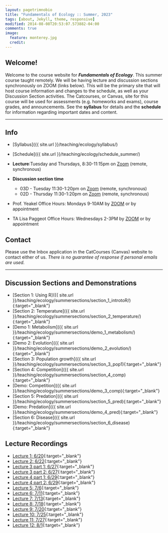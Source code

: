 ```yaml
---
layout: pagetrimnobio
title: "Fundamentals of Ecology :: Summer, 2023"
tags: [about, Jekyll, theme, responsive]
modified: 2014-08-08T20:53:07.573882-04:00
comments: true
image:
  feature: monterey.jpg
  credit:
---
```


## Welcome!
Welcome to the course website for ***Fundamentals of Ecology***. This summer course taught remotely. We will be having lecture and discussion sections synchronously on ZOOM (links below). This will be the primary site that will host course information and changes to the schedule, as well as your Discussion Section activities. The Catcourses, or Canvas, site for this course will be used for assessments (e.g. homeworks and exams), course grades, and announcements. See the **syllabus** for details and the **schedule** for information regarding important dates and content.



---

## Info
*	[Syllabus]({{ site.url }}/teaching/ecology/syllabus/)  
* [Schedule]({{ site.url }}/teaching/ecology/schedule_summer/)  
*	**Lecture**:Tuesday and Thursdays, 8:30-11:15pm on [Zoom](https://ucmerced.zoom.us/j/82629391369) (remote, synchronous)  
* **Discussion section time**  
    * 03D - Tuesday 11:30-1:20pm on [Zoom](https://ucmerced.zoom.us/j/85147840634) (remote, synchronous)  
    * 02D - Thursday 11:30-1:20pm on [Zoom](https://ucmerced.zoom.us/j/89062804429) (remote, synchronous)  

*	Prof. Yeakel Office Hours: Mondays 9-10AM by [ZOOM](https://ucmerced.zoom.us/j/5384567727) or by appointment   
*	TA Lisa Paggeot Office Hours: Wednesdays 2-3PM by [ZOOM](https://ucmerced.zoom.us/j/85904201082?pwd=SEY0cmZmeEo5ankreFpmMWw5ZmdQQT09) or by appointment   

## Contact
Please use the Inbox application in the CatCourses (Canvas) website to contact either of us. *There is no guarantee of response if personal emails are used.*

---




## Discussion Sections and Demonstrations
* [Section 1: Using R]({{ site.url }}/teaching/ecology/summersections/section_1_introtoR/){:target="_blank"}  
* [Section 2: Temperature]({{ site.url }}/teaching/ecology/summersections/section_2_temperature/){:target="_blank"}  
* [Demo 1: Metabolism]({{ site.url }}/teaching/ecology/summersections/demo_1_metabolism/){:target="_blank"}   
* [Demo 2: Evolution]({{ site.url }}/teaching/ecology/summersections/demo_2_evolution/){:target="_blank"}   
* [Section 3: Population growth]({{ site.url }}/teaching/ecology/summersections/section_3_pop1){:target="_blank"}  
* [Section 4: Competition]({{ site.url }}/teaching/ecology/summersections/section_4_comp){:target="_blank"}  
* [Demo: Competition]({{ site.url }}/teaching/ecology/summersections/demo_3_comp){:target="_blank"}  
* [Section 5: Predation]({{ site.url }}/teaching/ecology/summersections/section_5_pred){:target="_blank"}  
* [Demo: Predation]({{ site.url }}/teaching/ecology/summersections/demo_4_pred){:target="_blank"}  
* [Section 6: Disease]({{ site.url }}/teaching/ecology/summersections/section_6_disease){:target="_blank"}  

## Lecture Recordings
* [Lecture 1: 6/20](https://ucmerced.box.com/s/kyxnsplc88aw1nen4y7zs8ljhz2j9jbl){:target="_blank"}  
* [Lecture 2: 6/22](https://ucmerced.box.com/s/zpcyahr7i4rw4qhakuwujaw86el0amwe){:target="_blank"}  
* [Lecture 3 part 1: 6/27](https://ucmerced.box.com/s/678cz3gh5bd5fif03t0aqxi94yzficsf){:target="_blank"}  
* [Lecture 3 part 2: 6/27](https://ucmerced.box.com/s/jktcv7lxi34i2slm80sqnf3kjc9moqz6){:target="_blank"}  
* [Lecture 4 part 1: 6/29](https://ucmerced.box.com/s/eb4xrir1t1lj9a8zzrycu2sa0ba3mw7d){:target="_blank"}  
* [Lecture 4 part 2: 6/29](https://ucmerced.box.com/s/ee3ry0ro7usuwkn8u5xbypi08j3rk1fz){:target="_blank"}  
* [Lecture 5: 7/6](https://ucmerced.box.com/s/4kd2gz15hzaao7cwi820sbg148w905ui){:target="_blank"}  
* [Lecture 6: 7/11](https://ucmerced.box.com/s/grxnywgmi0p3mzwmbzp5dugbiqlrm8g9){:target="_blank"}  
* [Lecture 7: 7/13](https://ucmerced.box.com/s/0e99odpr2ngfp16xkruai80grjb5dwom){:target="_blank"}  
* [Lecture 8: 7/18](https://ucmerced.box.com/s/wfw80tpm0aw7j6uebsysa81u74u9onut){:target="_blank"}  
* [Lecture 9: 7/20](https://ucmerced.box.com/s/cljhoaeru7ibu32zw3y4ox1g3vgq68aw){:target="_blank"}  
* [Lecture 10: 7/25](https://ucmerced.box.com/s/m5pzj4dwd0nt6kpl52d08s5d0tppd88c){:target="_blank"}  
* [Lecture 11: 7/27](https://ucmerced.box.com/s/i048nm58c7ezaqs1af0idr0uqon4ixd6){:target="_blank"}  
* [Lecture 12: 8/1](https://ucmerced.box.com/s/1ivkvo4s2cn65ucshm7k4co9bjs37j21){:target="_blank"}  




<!-- 
* [Section 1: Temperature as an ecological constraint]({{ site.url }}/teaching/ecology/summersections/section_1_temperature){:target="_blank"}  
* [Section 2: Allometry & Macroecology]({{ site.url }}/teaching/ecology/summersections/section_2_metabolism){:target="_blank"}  
* [Section 3: Evolution by natural selection]({{ site.url }}/teaching/ecology/summersections/section_3_evolution){:target="_blank"}  
* [Demo 2: Life history strategies]({{ site.url }}/teaching/ecology/summersections/demo_2_lifehistory){:target="_blank"}  
* [Section 4: Population growth]({{ site.url }}/teaching/ecology/summersections/section_4_pop1){:target="_blank"}  
* [Demo 3: Game theory!]({{ site.url }}/teaching/ecology/summersections/demo_3_gametheory){:target="_blank"}  
* [Section 5: Competition]({{ site.url }}/teaching/ecology/summersections/section_5_comp){:target="_blank"}  
* [Demo 4: Competition dynamics]({{ site.url }}/teaching/ecology/summersections/demo_4_comp){:target="_blank"}  
* [Section 6: Predation]({{ site.url }}/teaching/ecology/summersections/section_6_pred){:target="_blank"}  
* [Demo 5: Predation dynamics]({{ site.url }}/teaching/ecology/summersections/demo_5_pred){:target="_blank"}  
* [Section 7: Disease Dynamics]({{ site.url }}/teaching/ecology/summersections/section_7_disease){:target="_blank"}  


## Lecture Recordings
* Lecture 1: Forgot to record! Please get notes from a classmate  
* [Lecture 2: Biomes and Temperature](https://ucmerced.box.com/s/vh6g6tw9u3ey7o0gsangs8yly2b2o6j2){:target="_blank"}  
* [Lecture 3: Energy and Metabolism](https://ucmerced.box.com/s/d3q4x0gns9wvrck2kss176k3kq9wmq5v){:target="_blank"}  
* [Lecture 4: Metabolism, allometry, and Evolution](https://ucmerced.box.com/s/24qx4ygj41bdew94l04igaoflorjgh5v){:target="_blank"} Note: Ignore the announcements at the beginning/end of the lecture, which was recorded last year.  
* [Lecture 5: Evolution continued and life history](https://ucmerced.box.com/s/brkg6yhficljoipu5oo525au2dzuw7dq){:target="_blank"}  
* [Lecture 6: Life history continued](https://ucmerced.box.com/s/2916x6xrdlw99n2uo80310hcz1ossk77){:target="_blank"}  
* [Lecture 7: Game Theory](https://ucmerced.box.com/s/91s3xjh9bt3py2tep16otyndsir4w8dt){:target="_blank"}  
* [Lecture 8: Exponential and logistic population growth](https://ucmerced.box.com/s/gc0hzrxbyqj3ilt00dw3s8lc84xnpj17){:target="_blank"}  
* [Lecture 9: Discrete growth and Competition](https://ucmerced.box.com/s/0oid1o9pntcrd21xxhq54xk2jh5upyhf){:target="_blank"}  
* [Lecture 10: Competition dynamics](https://ucmerced.box.com/s/p303v274bdmbds3z5bsvp8qg3yowcm9o){:target="_blank"}  
* Lecture 11: Predation (will try to convert video this weekend)  
* Lecture 12: [Predation dynamics and parasitism](https://ucmerced.box.com/s/cpz51m7dj6tmmaxo3qez17d13f0ror1r){:target="_blank"}  
    * [Wasp Parasitoid video](https://ucmerced.box.com/s/9gvw9lve320w7vlta12jes1y5um3qgi2){:target="_blank"}  
    * [Malaria video part 1](https://ucmerced.box.com/s/p7afzdp319asy0vowy5rwud6kz6r9suj){:target="_blank"}  
    * [Malaria video part 2](https://ucmerced.box.com/s/e6pl4gq680zxdc18p24fd7tt4n4tuje2){:target="_blank"}  
* [Lecture 13](https://ucmerced.box.com/s/w2agipd7jw56sdbsl5pm9ynuc4se585n){:target="_blank"}  
* [Lecture 14](https://ucmerced.box.com/s/pp4k19fjog2ncsvachihkpim1kvvd9it){:target="_blank"}  

 -->






